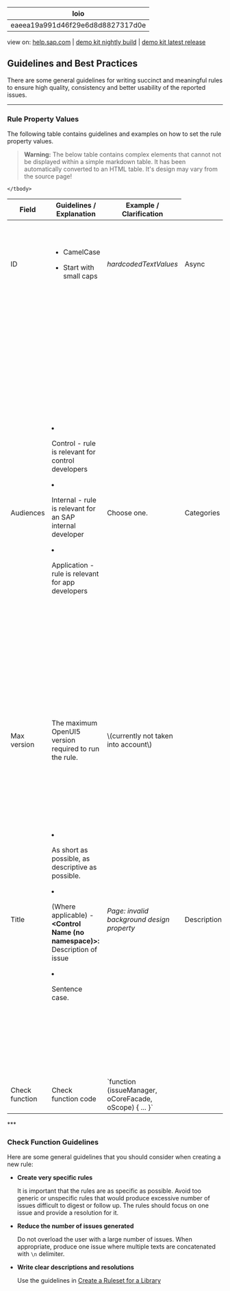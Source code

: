 | loio |
| -----|
| eaeea19a991d46f29e6d8d8827317d0e |

<div id="loio">

view on: [help.sap.com](https://help.sap.com/viewer/DRAFT/3237636b137e43519a20ad5513c49ccb/latest/en-US/eaeea19a991d46f29e6d8d8827317d0e.html) | [demo kit nightly build](https://openui5nightly.hana.ondemand.com/#/topic/eaeea19a991d46f29e6d8d8827317d0e) | [demo kit latest release](https://openui5.hana.ondemand.com/#/topic/eaeea19a991d46f29e6d8d8827317d0e)</div>
<!-- loioeaeea19a991d46f29e6d8d8827317d0e -->

## Guidelines and Best Practices

There are some general guidelines for writing succinct and meaningful rules to ensure high quality, consistency and better usability of the reported issues.

***

<a name="loioeaeea19a991d46f29e6d8d8827317d0e__section_sws_qkx_d1b"/>

### Rule Property Values

The following table contains guidelines and examples on how to set the rule property values.

 > **Warning:** The below table contains complex elements that cannot not be displayed within a simple markdown table. It has been automatically converted to an HTML table. It's design may vary from the source page!

<table>
	<thead>
		<tr>
			<th>Field</th>
			<th>Guidelines / Explanation</th>
			<th>Example / Clarification</th>
		</tr>
	</thead>
	<tbody>
		<tr>
			<td>ID</td>
			<td>

 -   CamelCase
 -   Start with small caps
			</td>
			<td>*hardcodedTextValues*</td>
			<td>Async</td>
			<td>Defines if the rule check function will contain asynchronous operations. It can be true or false. The default value is false.</td>
			<td>Make sure you use the resolve function in your rule check function as a 4th parameter.</td>
		</tr>
		<tr>
			<td>Audiences</td>
			<td>

 -   Control - rule is relevant for control developers
 -   Internal - rule is relevant for an SAP internal developer

 -   Application - rule is relevant for app developers
			</td>
			<td>Choose one.</td>
			<td>Categories</td>
			<td>A list of categories checked that show which aspects of the application are affected by the rule. Examples:

 -   Performance
 -   Model Bindings

 -   Memory
			</td>
			<td>Choose one or more, or add your own.</td>
			<td>Min version</td>
			<td>The minimum OpenUI5 version required so that the rule can produce valid results. The Support Assistant considers applicable rules according to their `minversion` value. If you have rules in your custom library, keep in mind that the rule `minversion` will still be compared against the underlying OpenUI5 version. If you are not aware of the version, you can put in the `minversion` field "\*", "-" or whitespace \(" "\) to make sure these rules are executed.</td>
			<td>for example, 1.44 for OpenUI5 version comparison or "\*", "-", or whitespace \(" "\) to avoid version filtering.</td>
		</tr>
		<tr>
			<td>Max version</td>
			<td>The maximum OpenUI5 version required to run the rule.</td>
			<td>\(currently not taken into account\)</td>
		</tr>
		<tr>
			<td>Title</td>
			<td>

 -   As short as possible, as descriptive as possible.
 -   \(Where applicable\) - **<Control Name \(no namespace\)\>:** Description of issue

 -   Sentence case.
			</td>
			<td>*Page: invalid background design property*</td>
			<td>Description</td>
			<td>

 -   Briefly explain what the rule does/checks.
 -   Ideally one sentence. No period.

 -   Avoid explaining how to fix the issue.
			</td>
			<td>*Dialogs with content should have ariaLabelledBy association set*</td>
			<td>Resolution</td>
			<td>

 -   Explain how to fix the issue.
 -   Use imperative.

 -   Ideally one sentence. No period.

 -   Could be left out if it is trivial and already explained in the Description.
			</td>
			<td>*Set property upperCase to false or add icons to IconTabFilters*</td>
			<td>Details</td>
			<td>

 -   Contains technical details on a rule that was triggered for a specific element.
 -   References specific errors and should not be a resolution hint.
			</td>
			<td>*Element\{0\} has no icon but its parent Element\{1\} has property upperCase set to true.*</td>
			<td>URLs</td>
			<td>

 -   Ideally every rule should point to a topic or document in the DevGuide, API Reference, Samples, or SAP Fiori Design Guidelines.
 -   Use the following text values when referring to specific parts of the documentation:

     -   Developer Guide - **Documentation: <Title of topic\>**

     -   API Reference - **API Reference: <Name of control + path to method/property\>**

     -   SAP Fiori Guidelines - **SAP Fiori Guidelines: <Name of control\>**

     -   External Link - no description text, just a URL
			</td>
			<td>

 -   *Documentation: Element Binding* -   *API Reference: ComboBox \#getSelectedItem*
 -   *SAP Fiori Design Guidelines: RadioButton*
			</td>
		</tr>
		<tr>
			<td>Check function</td>
			<td>Check function code</td>
			<td> `function (issueManager, oCoreFacade, oScope) { ... }` </td>
		</tr>
	</tbody>
</table>
***

<a name="loioeaeea19a991d46f29e6d8d8827317d0e__section_qpw_fn5_tz"/>

### Check Function Guidelines

Here are some general guidelines that you should consider when creating a new rule:

-   **Create very specific rules**

    It is important that the rules are as specific as possible. Avoid too generic or unspecific rules that would produce excessive number of issues difficult to digest or follow up. The rules should focus on one issue and provide a resolution for it.

-   **Reduce the number of issues generated**

    Do not overload the user with a large number of issues. When appropriate, produce one issue where multiple texts are concatenated with `\n` delimiter.

-   **Write clear descriptions and resolutions**

    Use the guidelines in [Create a Ruleset for a Library](Create_a_Ruleset_for_a_Library_b5a5135.md)


